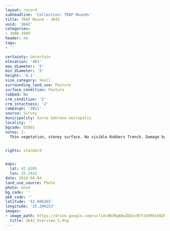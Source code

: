 ```yaml
---
layout: record
subheadline: 'Collection: TRAP Mounds'
title: TRAP Mound - 3642
uuid: '3642'
categories:
- 3000-3999
header: no
tags:
- ''

certainty: Uncertain
elevation: '463'
max_diameter: '5'
min_diameter: '5'
height: '0.1'
size_category: Small
surrounding_land_use: Pasture
surface_condition: Pasture
robbed: No
crm_condition: '2'
crm_intactness: '2'
campaign: '2011'
source: Survey
municipality: Gorno Sahrane necropolis
locality: ''
bgcode: DS001
notes: |-
  Thin vegetation, stoney surface. No visible Robbers Trench. Damage by agriculture.


rights: standard


maps:
  lat: 42.6285
  lon: 25.2442
date: 2018-06-04
land_use_source: Photo
photo: Good
bg_code: ''
akb_code: ''
latitude: '42.666265'
longitude: '25.209253'
images:
- image_path: https://drive.google.com/uc?id=0B3Rg88wZDQscNTYzUVRhSkN2MzA
  title: 3642_Overview_S.dng
---
```

